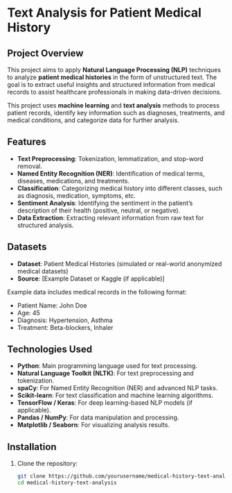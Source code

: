 # Text Analysis for Patient Medical History

## Project Overview

This project aims to apply **Natural Language Processing (NLP)** techniques to analyze **patient medical histories** in the form of unstructured text. The goal is to extract useful insights and structured information from medical records to assist healthcare professionals in making data-driven decisions.

This project uses **machine learning** and **text analysis** methods to process patient records, identify key information such as diagnoses, treatments, and medical conditions, and categorize data for further analysis.

## Features

- **Text Preprocessing**: Tokenization, lemmatization, and stop-word removal.
- **Named Entity Recognition (NER)**: Identification of medical terms, diseases, medications, and treatments.
- **Classification**: Categorizing medical history into different classes, such as diagnosis, medication, symptoms, etc.
- **Sentiment Analysis**: Identifying the sentiment in the patient’s description of their health (positive, neutral, or negative).
- **Data Extraction**: Extracting relevant information from raw text for structured analysis.

## Datasets

- **Dataset**: Patient Medical Histories (simulated or real-world anonymized medical datasets)
- **Source**: [Example Dataset or Kaggle (if applicable)]

Example data includes medical records in the following format:
- Patient Name: John Doe
- Age: 45
- Diagnosis: Hypertension, Asthma
- Treatment: Beta-blockers, Inhaler

## Technologies Used

- **Python**: Main programming language used for text processing.
- **Natural Language Toolkit (NLTK)**: For text preprocessing and tokenization.
- **spaCy**: For Named Entity Recognition (NER) and advanced NLP tasks.
- **Scikit-learn**: For text classification and machine learning algorithms.
- **TensorFlow / Keras**: For deep learning-based NLP models (if applicable).
- **Pandas / NumPy**: For data manipulation and processing.
- **Matplotlib / Seaborn**: For visualizing analysis results.

## Installation

1. Clone the repository:
   ```bash
   git clone https://github.com/yourusername/medical-history-text-analysis.git
   cd medical-history-text-analysis
